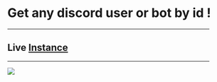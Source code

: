 <h1> Get any discord user or bot by id !</h1>
<hr width="90%">
<h2> Live <a href="https://www.discord-id.cf/">Instance</a></h2>
<hr width="90%">
<img src="https://media.discordapp.net/attachments/823301287550386226/865722918432145438/image0.png" />
